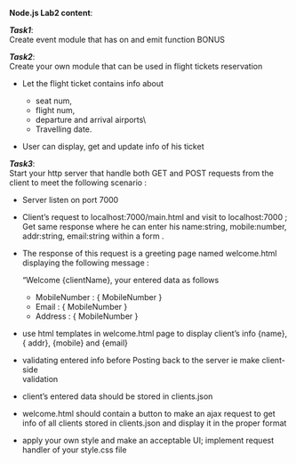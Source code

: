 **Node.js Lab2 content**:

***Task1***:\
Create event module that has on and emit function BONUS 



***Task2***:\
 Create your own module that can be used in flight tickets reservation 
+ Let the flight ticket contains info about  
    - seat num,  
    - flight num,  
    - departure and arrival airports\
    - Travelling date.

+ User can display, get and update info of his ticket

***Task3***:\
Start your http server that handle both GET and POST requests from the client to meet the following scenario :

- Server listen on port 7000 
- Client’s request to localhost:7000/main.html and visit to localhost:7000 ; Get same response where he can enter his name:string, mobile:number, addr:string, email:string within a form .
- The response of this request is a greeting page named welcome.html displaying the following message :

     “Welcome {clientName}, your entered data as follows 
    + MobileNumber : { MobileNumber } 
    +   Email : { MobileNumber } 
    + Address : { MobileNumber } 

-   use html templates in welcome.html page to display client’s info {name}, { addr}, {mobile} and {email} 
- validating entered info before Posting back to the server ie make client-side  
validation 
- client’s entered data should be stored in clients.json 
- welcome.html should contain a button to make an ajax request to get info of all clients stored in clients.json and display it in the proper format  
- apply your own style and make an acceptable UI; implement request handler of your style.css file
